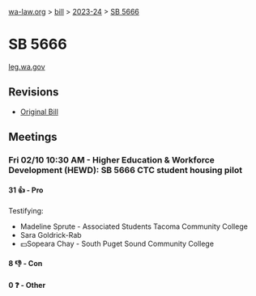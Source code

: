 [wa-law.org](/) > [bill](/bill/) > [2023-24](/bill/2023-24/) > [SB 5666](/bill/2023-24/sb/5666/)

# SB 5666
[leg.wa.gov](https://app.leg.wa.gov/billsummary?BillNumber=5666&Year=2023&Initiative=false)

## Revisions
* [Original Bill](1/)

## Meetings
### Fri 02/10 10:30 AM - Higher Education & Workforce Development (HEWD): SB 5666 CTC student housing pilot
#### 31 👍 - Pro
Testifying:
* Madeline Sprute - Associated Students Tacoma Community College
* Sara Goldrick-Rab
* 💵Sopeara Chay - South Puget Sound Community College

#### 8 👎 - Con

#### 0 ❓ - Other

